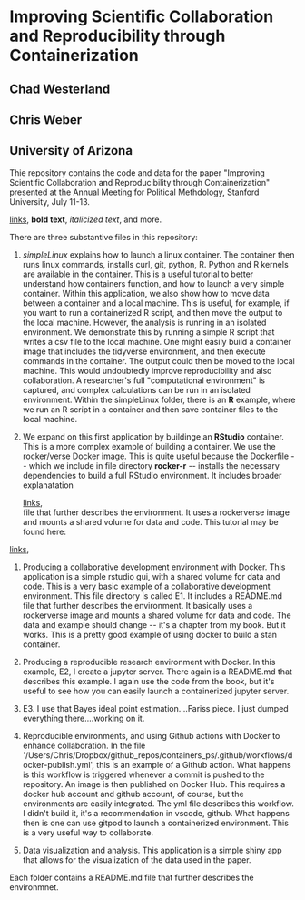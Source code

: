 # Improving Scientific Collaboration and Reproducibility through Containerization
## Chad Westerland
## Chris Weber
## University of Arizona

Thie repository contains the code and data for the paper "Improving Scientific Collaboration and Reproducibility through Containerization" presented at the Annual Meeting for Political Methdology, Stanford University, July 11-13. 


 <a href="https://github.com/crweber9874/containers_ps/blob/main/rocker-r/buildRstudio.md">links</a>, <strong>bold text</strong>, <em>italicized text</em>, and more.

There are three substantive files in this repository:

1) *simpleLinux* explains how to launch a linux container. The container then runs linux commands, installs curl, git, python, R. Python and R kernels are available in the container. This is a useful tutorial to better understand how containers function, and how to launch a very simple container. Within this application, we also show how to move data between a container and a local machine. This is useful, for example, if you want to run a containerized R script, and then move the output to the local machine. However, the analysis is running in an isolated environment. We demonstrate this by running a simple R script that writes a csv file to the local machine. One might easily build a container image that includes the tidyverse environment, and then execute commands in the container. The output could then be moved to the local machine. This would undoubtedly improve reproducibility and also collaboration. A researcher's full "computational environment" is captured, and complex calculations can be run in an isolated environment. Within the simpleLinux folder, there is an **R** example, where we run an R script in a container and then save container files to the local machine.

2) We expand on this first application by buildinge an **RStudio** container. This is a more complex example of building a container. We use the rocker/verse Docker image. This is quite useful because the Dockerfile -- which we include in file directory **rocker-r** -- installs the necessary dependencies to build a full RStudio environment. It includes broader explanatation <div> <a href="https://github.com/crweber9874/containers_ps/blob/main/rocker-r/buildRstudio.md">links</a>,  </div> file that further describes the environment. It uses a rockerverse image and mounts a shared volume for data and code. This tutorial may be found here:
<div> <a href="https://github.com/crweber9874/containers_ps/blob/main/rocker-r/buildRstudio.md">links</a>,  </div>



1) Producing a collaborative development environment with Docker. This application is a simple rstudio gui, with a shared volume for data and code. This is a very basic example of a collaborative development environment. This file directory is called E1. It includes a README.md file that further describes the environment. It basically uses a rockerverse image and mounts a shared volume for data and code. The data and example should change -- it's a chapter from my book. But it works. This is a pretty good example of using docker to build a stan container.


2) Producing a reproducible research environment with Docker. In this example, E2, I create a jupyter server. There again is a README.md that describes this example. I again use the code from the book, but it's useful to see how you can easily launch a containerized jupyter server.

3) E3.  I use that Bayes ideal point estimation....Fariss piece. I just dumped everything there....working on it. 

4) Reproducible environments, and using Github actions with Docker to enhance collaboration. In the file '/Users/Chris/Dropbox/github_repos/containers_ps/.github/workflows/docker-publish.yml', this is an example of a Github action. What happens is this workflow is triggered whenever a commit is pushed to the repository. An image is then published on Docker Hub. This requires a docker hub account and github account, of course, but the environments are easily integrated. The yml file describes this workflow. I didn't build it, it's a recommendation in vscode, github. What happens then is one can use gitpod to launch a containerized environment. This is a very useful way to collaborate.  


5) Data visualization and analysis. This application is a simple shiny app that allows for the visualization of the data used in the paper.

Each folder contains a README.md file that further describes the environmnet.


